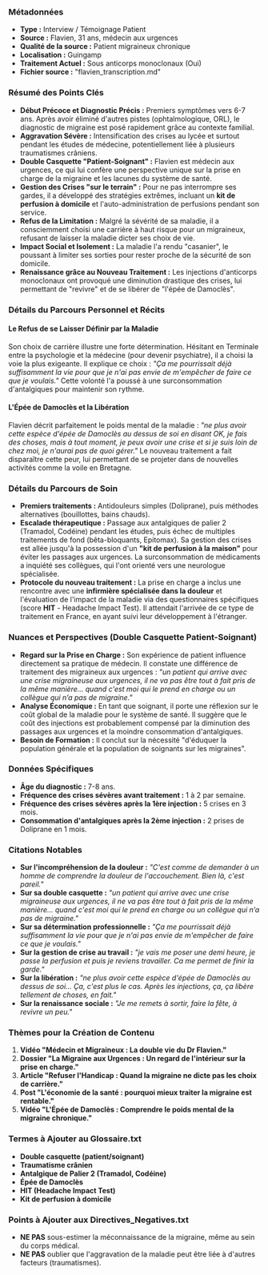 ### Métadonnées

- **Type :** Interview / Témoignage Patient
- **Source :** Flavien, 31 ans, médecin aux urgences
- **Qualité de la source :** Patient migraineux chronique
- **Localisation :** Guingamp
- **Traitement Actuel :** Sous anticorps monoclonaux (Oui)
- **Fichier source :** "flavien_transcription.md"

### Résumé des Points Clés

- **Début Précoce et Diagnostic Précis :** Premiers symptômes vers 6-7 ans. Après avoir éliminé d'autres pistes (ophtalmologique, ORL), le diagnostic de migraine est posé rapidement grâce au contexte familial.
- **Aggravation Sévère :** Intensification des crises au lycée et surtout pendant les études de médecine, potentiellement liée à plusieurs traumatismes crâniens.
- **Double Casquette "Patient-Soignant" :** Flavien est médecin aux urgences, ce qui lui confère une perspective unique sur la prise en charge de la migraine et les lacunes du système de santé.
- **Gestion des Crises "sur le terrain" :** Pour ne pas interrompre ses gardes, il a développé des stratégies extrêmes, incluant un **kit de perfusion à domicile** et l'auto-administration de perfusions pendant son service.
- **Refus de la Limitation :** Malgré la sévérité de sa maladie, il a consciemment choisi une carrière à haut risque pour un migraineux, refusant de laisser la maladie dicter ses choix de vie.
- **Impact Social et Isolement :** La maladie l'a rendu "casanier", le poussant à limiter ses sorties pour rester proche de la sécurité de son domicile.
- **Renaissance grâce au Nouveau Traitement :** Les injections d'anticorps monoclonaux ont provoqué une diminution drastique des crises, lui permettant de "revivre" et de se libérer de "l'épée de Damoclès".

### Détails du Parcours Personnel et Récits

#### Le Refus de se Laisser Définir par la Maladie

Son choix de carrière illustre une forte détermination. Hésitant en Terminale entre la psychologie et la médecine (pour devenir psychiatre), il a choisi la voie la plus exigeante. Il explique ce choix : _"Ça me pourrissait déjà suffisamment la vie pour que je n'ai pas envie de m'empêcher de faire ce que je voulais."_ Cette volonté l'a poussé à une surconsommation d'antalgiques pour maintenir son rythme.

#### L'Épée de Damoclès et la Libération

Flavien décrit parfaitement le poids mental de la maladie : _"ne plus avoir cette espèce d'épée de Damoclès au dessus de soi en disant OK, je fais des choses, mais à tout moment, je peux avoir une crise et si je suis loin de chez moi, je n'aurai pas de quoi gérer."_ Le nouveau traitement a fait disparaître cette peur, lui permettant de se projeter dans de nouvelles activités comme la voile en Bretagne.

### Détails du Parcours de Soin

- **Premiers traitements :** Antidouleurs simples (Doliprane), puis méthodes alternatives (bouillottes, bains chauds).
- **Escalade thérapeutique :** Passage aux antalgiques de palier 2 (Tramadol, Codéine) pendant les études, puis échec de multiples traitements de fond (bêta-bloquants, Epitomax). Sa gestion des crises est allée jusqu'à la possession d'un **"kit de perfusion à la maison"** pour éviter les passages aux urgences. La surconsommation de médicaments a inquiété ses collègues, qui l'ont orienté vers une neurologue spécialisée.
- **Protocole du nouveau traitement :** La prise en charge a inclus une rencontre avec une **infirmière spécialisée dans la douleur** et l'évaluation de l'impact de la maladie via des questionnaires spécifiques (score **HIT** - Headache Impact Test). Il attendait l'arrivée de ce type de traitement en France, en ayant suivi leur développement à l'étranger.

### Nuances et Perspectives (Double Casquette Patient-Soignant)

- **Regard sur la Prise en Charge :** Son expérience de patient influence directement sa pratique de médecin. Il constate une différence de traitement des migraineux aux urgences : _"un patient qui arrive avec une crise migraineuse aux urgences, il ne va pas être tout à fait pris de la même manière... quand c'est moi qui le prend en charge ou un collègue qui n’a pas de migraine."_
- **Analyse Économique :** En tant que soignant, il porte une réflexion sur le coût global de la maladie pour le système de santé. Il suggère que le coût des injections est probablement compensé par la diminution des passages aux urgences et la moindre consommation d'antalgiques.
- **Besoin de Formation :** Il conclut sur la nécessité "d'éduquer la population générale et la population de soignants sur les migraines".

### Données Spécifiques

- **Âge du diagnostic :** 7-8 ans.
- **Fréquence des crises sévères avant traitement :** 1 à 2 par semaine.
- **Fréquence des crises sévères après la 1ère injection :** 5 crises en 3 mois.
- **Consommation d'antalgiques après la 2ème injection :** 2 prises de Doliprane en 1 mois.

### Citations Notables

- **Sur l'incompréhension de la douleur :** _"C'est comme de demander à un homme de comprendre la douleur de l'accouchement. Bien là, c'est pareil."_
- **Sur sa double casquette :** _"un patient qui arrive avec une crise migraineuse aux urgences, il ne va pas être tout à fait pris de la même manière... quand c'est moi qui le prend en charge ou un collègue qui n’a pas de migraine."_
- **Sur sa détermination professionnelle :** _"Ça me pourrissait déjà suffisamment la vie pour que je n'ai pas envie de m'empêcher de faire ce que je voulais."_
- **Sur la gestion de crise au travail :** _"je vais me poser une demi heure, je passe la perfusion et puis je reviens travailler. Ca me permet de finir la garde."_
- **Sur la libération :** _"ne plus avoir cette espèce d'épée de Damoclès au dessus de soi... Ça, c'est plus le cas. Après les injections, ça, ça libère tellement de choses, en fait."_
- **Sur la renaissance sociale :** _"Je me remets à sortir, faire la fête, à revivre un peu."_

### Thèmes pour la Création de Contenu

1. **Vidéo "Médecin et Migraineux : La double vie du Dr Flavien."**
2. **Dossier "La Migraine aux Urgences : Un regard de l'intérieur sur la prise en charge."**
3. **Article "Refuser l'Handicap : Quand la migraine ne dicte pas les choix de carrière."**
4. **Post "L'économie de la santé : pourquoi mieux traiter la migraine est rentable."**
5. **Vidéo "L'Épée de Damoclès : Comprendre le poids mental de la migraine chronique."**

### Termes à Ajouter au Glossaire.txt

- **Double casquette (patient/soignant)**
- **Traumatisme crânien**
- **Antalgique de Palier 2 (Tramadol, Codéine)**
- **Épée de Damoclès**
- **HIT (Headache Impact Test)**
- **Kit de perfusion à domicile**

### Points à Ajouter aux Directives_Negatives.txt

- **NE PAS** sous-estimer la méconnaissance de la migraine, même au sein du corps médical.
- **NE PAS** oublier que l'aggravation de la maladie peut être liée à d'autres facteurs (traumatismes).
